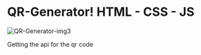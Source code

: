 # QR-Generator! HTML - CSS - JS 




![QR-Generator-img3](https://user-images.githubusercontent.com/91802048/160047992-12ba530e-9fe8-406b-881e-e0aaedec6faf.png)


Getting the api for the qr code
